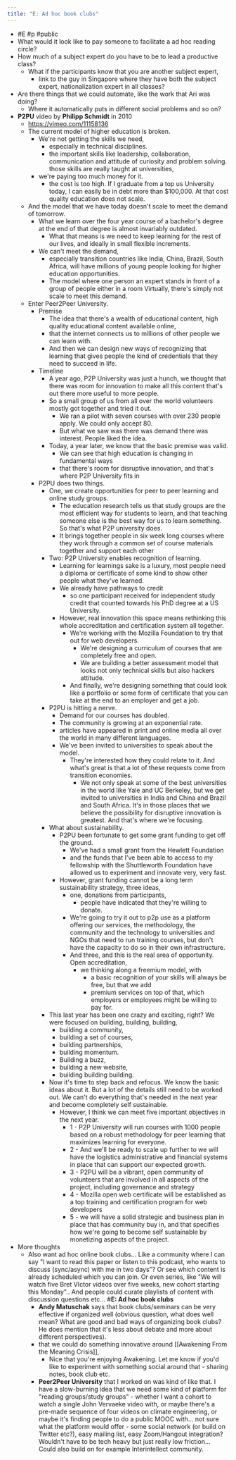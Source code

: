 ```yaml
---
title: "E: Ad hoc book clubs"
---
```


- #E #p #public
- What would it look like to pay someone to facilitate a ad hoc reading circle?
- How much of a subject expert do you have to be to lead a productive class?
    - What if the participants know that you are another subject expert,
        - link to the guy in Singapore where they have both the subject expert, nationalization expert in all classes?
- Are there things that we could automate, like the work that Ari was doing?
    - Where it automatically puts in different social problems and so on?
- **P2PU** video by **Philipp Schmidt** in 2010
    - https://vimeo.com/11158136
    - The current model of higher education is broken.
        - We're not getting the skills we need,
            - especially in technical disciplines.
            - the important skills like leadership, collaboration, communication and attitude of curiosity and problem solving. those skills are really taught at universities,
        - we're paying too much money for it.
            - the cost is too high. If I graduate from a top us University today, I can easily be in debt more than $100,000. At that cost quality education does not scale.
    - And the model that we have today doesn't scale to meet the demand of tomorrow.
        - What we learn over the four year course of a bachelor's degree at the end of that degree is almost invariably outdated.
            - What that means is we need to keep learning for the rest of our lives, and ideally in small flexible increments.
        - We can't meet the demand,
            - especially transition countries like India, China, Brazil, South Africa, will have millions of young people looking for higher education opportunities.
            - The model where one person an expert stands in front of a group of people either in a room Virtually, there's simply not scale to meet this demand.
    - Enter Peer2Peer University.
        - Premise
            - The idea that there's a wealth of educational content, high quality educational content available online,
            - that the internet connects us to millions of other people we can learn with.
            - And then we can design new ways of recognizing that learning that gives people the kind of credentials that they need to succeed in life.
        - Timeline
            - A year ago, P2P University was just a hunch, we thought that there was room for innovation to make all this content that's out there more useful to more people.
            - So a small group of us from all over the world volunteers mostly got together and tried it out.
                - We ran a pilot with seven courses with over 230 people apply. We could only accept 80.
                - But what we saw was there was demand there was interest. People liked the idea.
            - Today, a year later, we know that the basic premise was valid.
                - We can see that high education is changing in fundamental ways
                - that there's room for disruptive innovation, and that's where P2P University fits in
        - P2PU does two things.
            - One, we create opportunities for peer to peer learning and online study groups.
                - The education research tells us that study groups are the most efficient way for students to learn, and that teaching someone else is the best way for us to learn something. So that's what P2P university does.
                - It brings together people in six week long courses where they work through a common set of course materials together and support each other
            - Two: P2P University enables recognition of learning.
                - Learning for learnings sake is a luxury, most people need a diploma or certificate of some kind to show other people what they've learned.
                - We already have pathways to credit
                    - so one participant received for independent study credit that counted towards his PhD degree at a US University.
                - However, real innovation this space means rethinking this whole accreditation and certification system all together.
                    - We're working with the Mozilla Foundation to try that out for web developers.
                        - We're designing a curriculum of courses that are completely free and open.
                        - We are building a better assessment model that looks not only technical skills but also hackers attitude.
                    - And finally, we're designing something that could look like a portfolio or some form of certificate that you can take at the end to an employer and get a job.
            - P2PU is hitting a nerve.
                - Demand for our courses has doubled.
                - The community is growing at an exponential rate.
                - articles have appeared in print and online media all over the world in many different languages.
                - We've been invited to universities to speak about the model.
                    - They're interested how they could relate to it. And what's great is that a lot of these requests come from transition economies.
                        - We not only speak at some of the best universities in the world like Yale and UC Berkeley, but we get invited to universities in India and China and Brazil and South Africa. It's in those places that we believe the possibility for disruptive innovation is greatest. And that's where we're focusing.
            - What about sustainability.
                - P2PU been fortunate to get some grant funding to get off the ground.
                    - We've had a small grant from the Hewlett Foundation
                    - and the funds that I've been able to access to my fellowship with the Shuttleworth Foundation have allowed us to experiment and innovate very, very fast.
                - However, grant funding cannot be a long term sustainability strategy, three ideas,
                    - one, donations from participants,
                        - people have indicated that they're willing to donate.
                    - We're going to try it out to p2p use as a platform offering our services, the methodology, the community and the technology to universities and NGOs that need to run training courses, but don't have the capacity to do so in their own infrastructure.
                    - And three, and this is the real area of opportunity. Open accreditation,
                        - we thinking along a freemium model, with
                            - a basic recognition of your skills will always be free, but that we add
                            - premium services on top of that, which employers or employees might be willing to pay for.
            - This last year has been one crazy and exciting, right? We were focused on building, building, building,
                - building a community,
                - building a set of courses,
                - building partnerships,
                - building momentum.
                - Building a buzz,
                - building a new website,
                - building building building.
            - Now it's time to step back and refocus. We know the basic ideas about it. But a lot of the details still need to be worked out. We can't do everything that's needed in the next year and become completely self sustainable.
                - However, I think we can meet five important objectives in the next year.
                    - 1 - P2P University will run courses with 1000 people based on a robust methodology for peer learning that maximizes learning for everyone.
                    - 2 - And we'll be ready to scale up further to we will have the logistics administrative and financial systems in place that can support our expected growth.
                    - 3 - P2PU will be a vibrant, open community of volunteers that are involved in all aspects of the project, including governance and strategy
                    - 4 - Mozilla open web certificate will be established as a top training and certification program for web developers
                    - 5 - we will have a solid strategic and business plan in place that has community buy in, and that specifies how we're going to become self sustainable by monetizing aspects of the project.
- More thoughts
    - Also want ad hoc online book clubs... Like a community where I can say "I want to read this paper or listen to this podcast, who wants to discuss (sync/async) with me in two days"? Or see which content is already scheduled which you can join. Or even series, like "We will watch five Bret VIctor videos over five weeks, new cohort starting this Monday".. And people could curate playlists of content with discussion questions etc...  #**E: Ad hoc book clubs**
        - **Andy Matuschak** says that book clubs/seminars can be very effective if organized well (obvious question, what does well mean? What are good and bad ways of organizing book clubs? He does mention that it's less about debate and more about different perspectives).
        - that we could do something innovative around [[Awakening From the Meaning Crisis]],
            - Nice that you're enjoying Awakening. Let me know if you'd like to experiment with something social around that - sharing notes, book club etc.
        - **Peer2Peer University** that I worked on was kind of like that. I have a slow-burning idea that we need some kind of platform for "reading groups/study groups" - whether I want a cohort to watch a single John Vervaeke video with, or maybe there's a pre-made sequence of four videos on climate engineering, or maybe it's finding people to do a public MOOC with... not sure what the platform would offer - some social network (or build on Twitter etc?), easy mailing list, easy Zoom/Hangout integration? Wouldn't have to be tech heavy but just really low friction... Could also build on for example Interintellect community.
